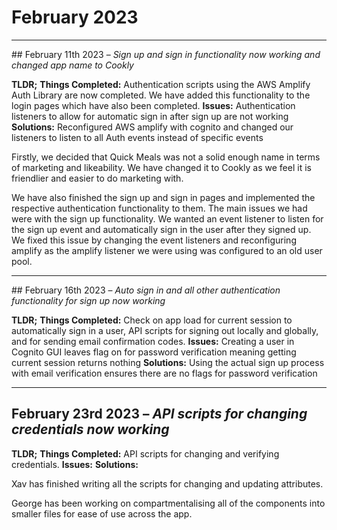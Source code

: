 # February 2023

------

## February 11th 2023 – *Sign up and sign in functionality now working and changed app name to Cookly*

**TLDR;**
**Things Completed:** Authentication scripts using the AWS Amplify Auth Library are now completed. We have added this functionality to the login pages which have also been completed.
**Issues:** Authentication listeners to allow for automatic sign in after sign up are not working 
**Solutions:** Reconfigured AWS amplify with cognito and changed our listeners to listen to all Auth events instead of specific events

Firstly, we decided that Quick Meals was not a solid enough name in terms of marketing and likeability. We have changed it to Cookly as we feel it is friendlier and easier to do marketing with. 

We have also finished the sign up and sign in pages and implemented the respective authentication functionality to them. The main issues we had were with the sign up functionality. We wanted an event listener to listen for the sign up event and automatically sign in the user after they signed up. 
We fixed this issue by changing the event listeners and reconfiguring amplify as the amplify listener we were using was configured to an old user pool. 

------

## February 16th 2023 – *Auto sign in and all other authentication functionality for sign up now working*

**TLDR;**
**Things Completed:** Check on app load for current session to automatically sign in a user, 
API scripts for signing out locally and globally, and for sending email confirmation codes. 
**Issues:** Creating a user in Cognito GUI leaves flag on for password verification meaning getting current session returns nothing
**Solutions:** Using the actual sign up process with email verification ensures there are no flags for password verification

------

## February 23rd 2023 – *API scripts for changing credentials now working*

**TLDR;**
**Things Completed:** API scripts for changing and verifying credentials.
**Issues:** 
**Solutions:**

Xav has finished writing all the scripts for changing and updating attributes. 

George has been working on compartmentalising all of the components into smaller files for ease of use across the app. 
 